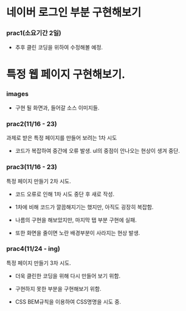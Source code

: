 # 네이버 로그인 부분 구현해보기

### prac1(소요기간 2일) 

- 추후 클린 코딩을 위하여 수정해볼 예정.

# 특정 웹 페이지 구현해보기.

### images
- 구현 될 화면과, 들어갈 소스 이미지들.

### prac2(11/16 - 23)
과제로 받은 특정 페이지를 만들어 보려는 1차 시도 

- 코드가 복잡하여 중간에 오류 발생. ul의 중점이 안나오는 현상이 생겨 중단.

### prac3(11/16 - 23)
특정 페이지 만들기 2차 시도.

- 코드 오류로 인해 1차 시도 중단 후 새로 작성.

- 1차에 비해 코드가 깔끔해지기는 했지만, 아직도 굉장히 복잡함.

- 나름의 구현을 해보았지만, 마지막 탭 부분 구현에 실패.

- 또한 화면을 줄이면 노란 배경부분이 사라지는 현상 발생.

### prac4(11/24 - ing)
특정 페이지 만들기 3차 시도.

- 더욱 클린한 코딩을 위해 다시 만들어 보기 위함.

- 구현하지 못한 부분을 구현해보기 위함.

- CSS BEM규칙을 이용하여 CSS명명을 시도 중.
